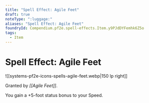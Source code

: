 ```yaml
---
title: "Spell Effect: Agile Feet"
draft: true
noteType: ":luggage:"
aliases: "Spell Effect: Agile Feet"
foundryId: Compendium.pf2e.spell-effects.Item.y9PJdDYFemhk6Z5o
tags:
  - Item
---
```


# Spell Effect: Agile Feet
![[systems-pf2e-icons-spells-agile-feet.webp|150 lp right]]

Granted by _[[Agile Feet]]_.

You gain a +5-foot status bonus to your Speed.
